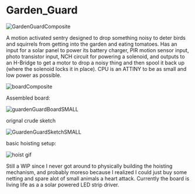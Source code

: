 # Garden_Guard

![GardenGuardComposite](https://user-images.githubusercontent.com/11184076/187333456-da0ef606-056b-41c0-ad9d-78592fbd0458.png)

A motion activated sentry designed to drop something noisy to deter birds and squirrels from getting into the garden and eating tomatoes.  Has an input for a solar panel to power its battery charger, PIR motion sensor input, photo transistor input, NCH circuit for powering a solenoid, and outputs to an H-Bridge to get a motor to drop a noisy thing and then spool it back up (where the solenoid locks it in place).  CPU is an ATTINY to be as small and low power as possible.

![boardComposite](https://user-images.githubusercontent.com/11184076/187244971-b49dbe3a-346a-43d3-9ae6-97a04397ff17.png)

Assembled board:

![guardenGuardBoardSMALL](https://user-images.githubusercontent.com/11184076/184395138-0c83d2e1-2b5a-462c-8167-2fa9a73ff2b2.jpg)

orignal crude sketch

![GuardenGuardSketchSMALL](https://user-images.githubusercontent.com/11184076/188244686-e2393bc9-d5ac-4afc-8ca5-44a6697f0e06.jpg)


basic hoisting setup:

![hoist gif](https://user-images.githubusercontent.com/11184076/188244074-d3d1dfa8-7443-428e-98d2-21f609ea4994.gif)

Still a WIP since I never got around to physically building the hoisting mechanism, and probably moreso because I realized I could just buy some netting and spare alot of small animals a heart attack.  Currently the board is living life as a a solar powered LED strip driver.
